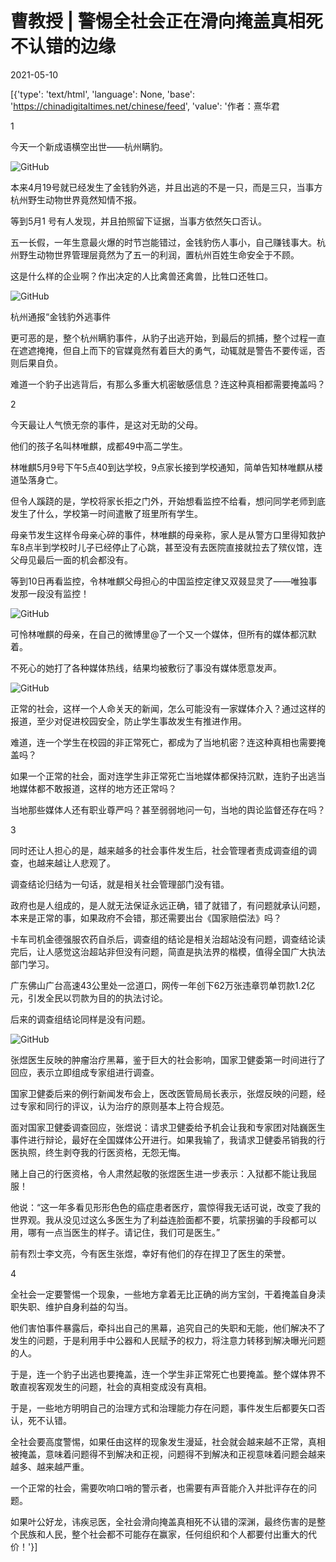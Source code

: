# 曹教授 | 警惕全社会正在滑向掩盖真相死不认错的边缘

2021-05-10

[{'type': 'text/html', 'language': None, 'base': 'https://chinadigitaltimes.net/chinese/feed', 'value': '作者：熹华君

1

今天一个新成语横空出世——杭州瞒豹。

![GitHub](https://chinadigitaltimes.net/chinese/files/2021/05/post-665830-60999b026945b.)

本来4月19号就已经发生了金钱豹外逃，并且出逃的不是一只，而是三只，当事方杭州野生动物世界竟然知情不报。

等到5月1 号有人发现，并且拍照留下证据，当事方依然矢口否认。

五一长假，一年生意最火爆的时节岂能错过，金钱豹伤人事小，自己赚钱事大。杭州野生动物世界管理层竟然为了五一的利润，置杭州百姓生命安全于不顾。

这是什么样的企业啊？作出决定的人比禽兽还禽兽，比牲口还牲口。

![GitHub](https://chinadigitaltimes.net/chinese/files/2021/05/post-665830-60999b03f17a4.)

杭州通报“金钱豹外逃事件

更可恶的是，整个杭州瞒豹事件，从豹子出逃开始，到最后的抓捕，整个过程一直在遮遮掩掩，但自上而下的官媒竟然有着巨大的勇气，动辄就是警告不要传谣，否则后果自负。

难道一个豹子出逃背后，有那么多重大机密敏感信息？连这种真相都需要掩盖吗？

2

今天最让人气愤无奈的事件，是这对无助的父母。

他们的孩子名叫林唯麒，成都49中高二学生。

林唯麒5月9号下午5点40到达学校，9点家长接到学校通知，简单告知林唯麒从楼道坠落身亡。

但令人蹊跷的是，学校将家长拒之门外，开始想看监控不给看，想问同学老师到底发生了什么，学校第一时间遣散了班里所有学生。

母亲节发生这样令母亲心碎的事件，林唯麒的母亲称，家人是从警方口里得知救护车8点半到学校时儿子已经停止了心跳，甚至没有去医院直接就拉去了殡仪馆，连父母见最后一面的机会都没有。

等到10日再看监控，令林唯麒父母担心的中国监控定律又双叕显灵了——唯独事发那一段没有监控！

![GitHub](https://chinadigitaltimes.net/chinese/files/2021/05/post-665830-60999b065e522.)

可怜林唯麒的母亲，在自己的微博里@了一个又一个媒体，但所有的媒体都沉默着。

不死心的她打了各种媒体热线，结果均被敷衍了事没有媒体愿意发声。

![GitHub](https://chinadigitaltimes.net/chinese/files/2021/05/post-665830-60999b08cf61e.)

正常的社会，这样一个人命关天的新闻，怎么可能没有一家媒体介入？通过这样的报道，至少对促进校园安全，防止学生事故发生有推进作用。

难道，连一个学生在校园的非正常死亡，都成为了当地机密？连这种真相也需要掩盖吗？

如果一个正常的社会，面对连学生非正常死亡当地媒体都保持沉默，连豹子出逃当地媒体都不敢报道，这样的地方还正常吗？

当地那些媒体人还有职业尊严吗？甚至弱弱地问一句，当地的舆论监督还存在吗？

3

同时还让人担心的是，越来越多的社会事件发生后，社会管理者责成调查组的调查，也越来越让人悲观了。

调查结论归结为一句话，就是相关社会管理部门没有错。

政府也是人组成的，是人就无法保证永远正确，错了就错了，有问题就承认问题，本来是正常的事，如果政府不会错，那还需要出台《国家赔偿法》吗？

卡车司机金德强服农药自杀后，调查组的结论是相关治超站没有问题，调查结论读完后，让人感觉这治超站非但没有问题，简直是执法界的楷模，值得全国广大执法部门学习。

广东佛山广台高速43公里处一岔道口，网传一年创下62万张违章罚单罚款1.2亿元，引发全民以罚款为目的的执法讨论。

后来的调查组结论同样是没有问题。

![GitHub](https://chinadigitaltimes.net/chinese/files/2021/05/post-665830-60999b0aab0ab.)

张煜医生反映的肿瘤治疗黑幕，鉴于巨大的社会影响，国家卫健委第一时间进行了回应，表示立即组成专家组进行调查。

国家卫健委后来的例行新闻发布会上，医改医管局局长表示，张煜反映的问题，经过专家和同行的评议，认为治疗的原则基本上符合规范。

面对国家卫健委调查回应，张煜说：请求卫健委给予机会让我和专家团对陆巍医生事件进行辩论，最好在全国媒体公开进行。如果我输了，我请求卫健委吊销我的行医执照，终生剥夺我的行医资格，无怨无悔。

赌上自己的行医资格，令人肃然起敬的张煜医生进一步表示：入狱都不能让我屈服！

他说：“这一年多看见形形色色的癌症患者医疗，震惊得我无话可说，改变了我的世界观。我从没见过这么多医生为了利益连脸面都不要，坑蒙拐骗的手段都可以用，哪有一点当医生的样子。请记住，我们可是医生。”

前有烈士李文亮，今有医生张煜，幸好有他们的存在捍卫了医生的荣誉。

4

全社会一定要警惕一个现象，一些地方拿着无比正确的尚方宝剑，干着掩盖自身渎职失职、维护自身利益的勾当。

他们害怕事件暴露后，牵抖出自己的黑幕，追究自己的失职和无能，他们解决不了发生的问题，于是利用手中公器和人民赋予的权力，将注意力转移到解决曝光问题的人。

于是，连一个豹子出逃也要掩盖，连一个学生非正常死亡也要掩盖。整个媒体界不敢直视客观发生的问题，社会的真相变成没有真相。

于是，一些地方明明自己的治理方式和治理能力存在问题，事件发生后都要矢口否认，死不认错。

全社会要高度警惕，如果任由这样的现象发生漫延，社会就会越来越不正常，真相被掩盖，意味着问题得不到解决和正视，问题得不到解决和正视意味着问题会越来越多、越来越严重。

一个正常的社会，需要吹响口哨的警示者，也需要有声音能介入并批评存在的问题。

如果叶公好龙，讳疾忌医，全社会滑向掩盖真相死不认错的深渊，最终伤害的是整个民族和人民，整个社会都不可能存在赢家，任何组织和个人都要付出重大的代价！'}]